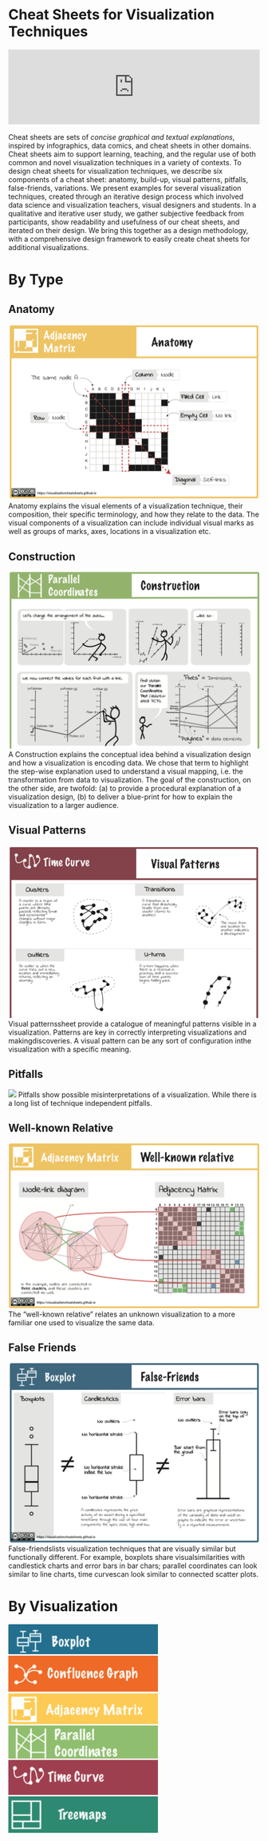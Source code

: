 # Cheat Sheets for Visualization Techniques

<iframe width="100%" src="https://www.youtube.com/embed/SfSgIvn-99U" frameborder="0" allow="accelerometer; autoplay; encrypted-media; gyroscope; picture-in-picture" allowfullscreen></iframe>

Cheat sheets are sets of _concise graphical and textual explanations_, inspired by infographics, data comics, and cheat sheets in other domains. Cheat sheets aim to support learning, teaching, and the regular use of both common and novel visualization techniques in a variety of contexts. To design cheat sheets for visualization techniques, we describe six components of a cheat sheet: anatomy, build-up, visual patterns, pitfalls, false-friends, variations. We present examples for several visualization techniques, created through an iterative design process which involved data science and visualization teachers, visual designers and students. In a qualitative and iterative user study, we gather subjective feedback from participants, show readability and usefulness of our cheat sheets, and iterated on their design. We bring this together as a design methodology, with a comprehensive design framework to easily create cheat sheets for additional visualizations. 

# By Type

## Anatomy

![](figures/anatomy.png)
Anatomy explains the visual elements of a visualization technique, their composition, their specific terminology, and how they relate to the data. The visual components of a visualization can include individual visual marks as well as groups of marks, axes, locations in a visualization etc.

## Construction
![](figures/construction.png)
A Construction explains the conceptual idea behind a visualization design and how a visualization is encoding data. We chose that term to highlight the step-wise explanation used to understand a visual mapping, i.e. the transformation from data to visualization. The goal of the construction, on the other side, are twofold: (a) to provide a procedural explanation of a visualization design, (b) to deliver a blue-print for how to explain the visualization to a larger audience. 

## Visual Patterns
![](figures/visualpatterns.png)
Visual patternssheet provide a catalogue of meaningful patterns visible in a visualization. Patterns are key in correctly interpreting visualizations and makingdiscoveries.  A visual pattern can be any sort of configuration inthe visualization with a specific meaning.

## Pitfalls 
![](figures/pitfals.png)
Pitfalls show possible misinterpretations of a visualization. While there is a long list of technique independent pitfalls.

## Well-known Relative
![](figures/relative.png)
The “well-known relative” relates an unknown visualization to a more familiar one used to visualize the same data.

## False Friends
![](figures/falsefriends.png)
False-friendslists visualization techniques that are visually similar but functionally different. For example, boxplots share visualsimilarities with candlestick charts and error bars in bar chars; parallel coordinates can look similar to line charts, time curvescan look similar to connected scatter plots.

# By Visualization
<a href=""><img src="figures/boxplot.png" width="300px"/></a>
<a href=""><img src="figures/confluentgraph.png" width="300px"/></a>
<a href=""><img src="figures/matrix.png" width="300px"/></a>
<a href=""><img src="figures/pcp.png" width="300px"/></a>
<a href=""><img src="figures/timecurve.png" width="300px"/></a>
<a href=""><img src="figures/treemap.png" width="300px"/></a>
